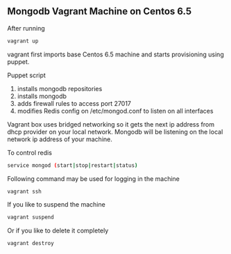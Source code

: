 ## Mongodb Vagrant Machine on Centos 6.5

After running 

```bash
vagrant up
```

vagrant first imports base Centos 6.5 machine and starts provisioning using puppet.

Puppet script 

1. installs mongodb repositories 
2. installs mongodb
3. adds firewall rules to access port 27017
4. modifies Redis config on /etc/mongod.conf to listen on all interfaces

Vagrant box uses bridged networking so it gets the next ip address from dhcp provider on your local network.
Mongodb will be listening on the local network ip address of your machine.

To control redis
```bash
service mongod (start|stop|restart|status)
```

Following command may be used for logging in the machine
```bash
vagrant ssh
```

If you like to suspend the machine
```bash
vagrant suspend
```

Or if you like to delete it completely
```bash
vagrant destroy
```

